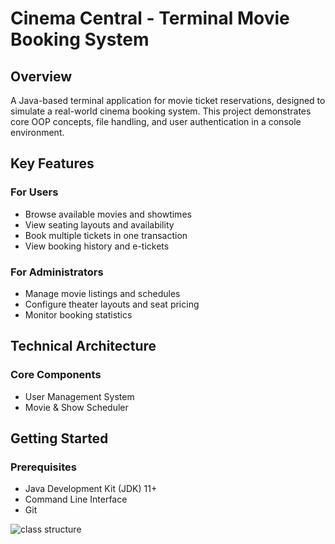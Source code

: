 # Cinema Central - Terminal Movie Booking System

## Overview
A Java-based terminal application for movie ticket reservations, designed to simulate a real-world cinema booking system. This project demonstrates core OOP concepts, file handling, and user authentication in a console environment.

## Key Features

### For Users
* Browse available movies and showtimes
* View seating layouts and availability
* Book multiple tickets in one transaction
* View booking history and e-tickets

### For Administrators 
* Manage movie listings and schedules
* Configure theater layouts and seat pricing
* Monitor booking statistics

## Technical Architecture

### Core Components
* User Management System
* Movie & Show Scheduler

## Getting Started

### Prerequisites
* Java Development Kit (JDK) 11+
* Command Line Interface
* Git





![class structure](https://github.com/user-attachments/assets/462ab923-8cca-406f-83a3-4c910704a5b2)
